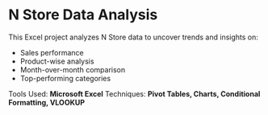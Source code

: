 # N Store Data Analysis

This Excel project analyzes N Store data to uncover trends and insights on:

- Sales performance
- Product-wise analysis
- Month-over-month comparison
- Top-performing categories

Tools Used: **Microsoft Excel**
Techniques: **Pivot Tables, Charts, Conditional Formatting, VLOOKUP**

